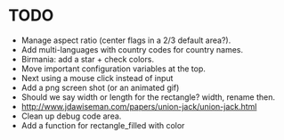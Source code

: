 # TODO
* Manage aspect ratio (center flags in a 2/3 default area?).
* Add multi-languages with country codes for country names.
* Birmania: add a star + check colors.
* Move important configuration variables at the top.
* Next using a mouse click instead of input
* Add a png screen shot (or an animated gif)
* Should we say width or length for the rectangle? width, rename then.
* http://www.jdawiseman.com/papers/union-jack/union-jack.html
* Clean up debug code area.
* Add a function for rectangle_filled with color
